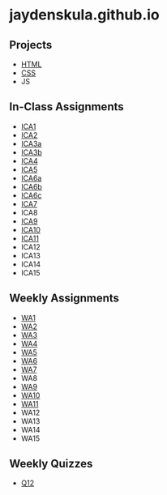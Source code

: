 # jaydenskula.github.io
## Projects
- [HTML](https://jaydenskula.github.io/html-midterm/page5.html)
- [CSS](https://jaydenskula.github.io)
- JS
## In-Class Assignments
- [ICA1](https://jaydenskula.github.io/ica/ica1.pdf)
- [ICA2](https://jaydenskula.github.io/ica/ica2.pdf)
- [ICA3a](https://jaydenskula.github.io/ica/ica3a.html)
- [ICA3b](https://jaydenskula.github.io/ica/ica3b.html)
- [ICA4](https://jaydenskula.github.io/ica/ica4.html)
- [ICA5](https://jaydenskula.github.io/ica/ica5.html)
- [ICA6a](https://jaydenskula.github.io/ica/ica6/ica6-part1.html)
- [ICA6b](https://jaydenskula.github.io/ica/ica6/ica6-part2.html)
- [ICA6c](https://jaydenskula.github.io/ica/ica6/ica6-part3.html)
- [ICA7](https://jaydenskula.github.io/ica/ica7.html)
- ICA8
- [ICA9](https://jaydenskula.github.io/ica/ica9.html)
- [ICA10](https://jaydenskula.github.io/ica/ica10.html)
- [ICA11](https://jaydenskula.github.io/ica/ica11.html)
- ICA12
- ICA13
- ICA14
- ICA15
## Weekly Assignments
- [WA1](https://jaydenskula.github.io/wa/wa1.html)
- [WA2](https://jaydenskula.github.io/wa/wa2.html)
- [WA3](https://jaydenskula.github.io/wa/wa3.html)
- [WA4](https://jaydenskula.github.io/wa/wa4.html)
- [WA5](https://jaydenskula.github.io/wa/wa5.html)
- [WA6](https://jaydenskula.github.io/wa/wa6/wa6.html)
- [WA7](https://jaydenskula.github.io/wa/wa7.html)
- WA8
- [WA9](https://jaydenskula.github.io/wa/wa9.html)
- [WA10](https://jaydenskula.github.io/wa/wa10/wa10.html)
- [WA11](https://jaydenskula.github.io/wa/wa11.html)
- WA12
- WA13
- WA14
- WA15

## Weekly Quizzes
- [Q12](https://jaydenskula.github.io/wa/quiz.html)